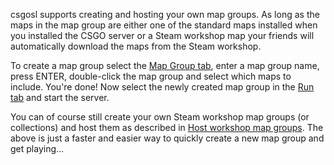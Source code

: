csgosl supports creating and hosting your own map groups. As long as the maps in the map group are either one of the standard maps installed when you installed the CSGO server or a Steam workshop map your friends will automatically download the maps from the Steam workshop. 

To create a map group select the [Map Group tab](https://github.com/lenosisnickerboa/csgosl/wiki/Help-on-Map-Groups), enter a map group name, press ENTER, double-click the map group and select which maps to include. You're done! Now select the newly created map group in the [Run tab](https://github.com/lenosisnickerboa/csgosl/wiki/Help-on-Run) and start the server.

You can of course still create your own Steam workshop map groups (or collections) and host them as described in [Host workshop map groups](https://github.com/lenosisnickerboa/csgosl/wiki/Host-workshop-map-groups). The above is just a faster and easier way to quickly create a new map group and get playing...